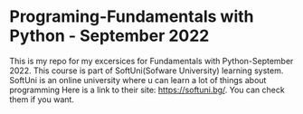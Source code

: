 # Programing-Fundamentals with Python - September 2022
This is my repo for my excersices for Fundamentals with Python-September 2022. This course is part of SoftUni(Sofware University) learning system. SoftUni is an online university where u can learn a lot of things about programming Here is a link  to their site: https://softuni.bg/. You can check them if you want.
